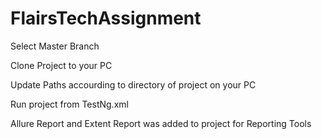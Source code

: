 # FlairsTechAssignment

Select Master Branch

Clone Project to your PC

Update Paths accourding to directory of project on your PC

Run project from TestNg.xml

Allure Report and Extent Report was added to project for Reporting Tools
